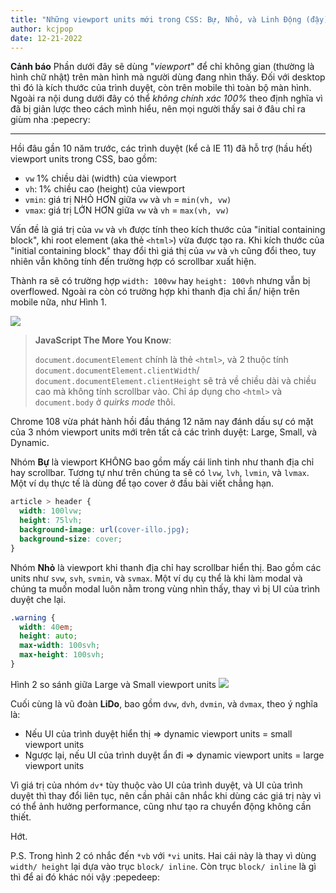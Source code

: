 ```yaml
---
title: "Những viewport units mới trong CSS: Bự, Nhỏ, và Linh Động (đậy)"
author: kcjpop
date: 12-21-2022
---
```


**Cảnh báo**
Phần dưới đây sẽ dùng "_viewport_" để chỉ không gian (thường là hình chữ nhật) trên màn hình mà người dùng đang nhìn thấy. Đối với desktop thì đó là kích thước của trình duyệt, còn trên mobile thì toàn bộ màn hình. Ngoài ra nội dung dưới đây có thể _không chính xác 100%_ theo định nghĩa vì đã bị giản lược theo cách mình hiểu, nên mọi người thấy sai ở đâu chỉ ra giùm nha :pepecry:

---

Hồi đâu gần 10 năm trước, các trình duyệt (kể cả IE 11) đã hỗ trợ (hầu hết) viewport units trong CSS, bao gồm:

* `vw` 1% chiều dài (width) của viewport
* `vh`: 1% chiều cao (height) của viewport
* `vmin`: giá trị NHỎ HƠN giữa `vw` và `vh` = `min(vh, vw)`
* `vmax`: giá trị LỚN HƠN giữa `vw` và `vh` = `max(vh, vw)`

Vấn đề là giá trị của `vw` và `vh` được tính theo kích thước của "initial containing block", khi root element (aka thẻ `<html>`) vừa được tạo ra. Khi kích thước của "initial containing block" thay đổi thì giá thị của `vw` và `vh` cũng đổi theo, tuy nhiên vẫn không tính đến trường hợp có scrollbar xuất hiện.

Thành ra sẽ có trường hợp `width: 100vw` hay `height: 100vh` nhưng vẫn bị overflowed. Ngoài ra còn có trường hợp khi thanh địa chỉ ẩn/ hiện trên mobile nữa, như Hình 1.

![](https://i0.wp.com/css-tricks.com/wp-content/uploads/2019/10/100vh_problem.png?ssl=1)

> **JavaScript The More You Know**: 
> 
> `document.documentElement` chính là thẻ `<html>`, và 2 thuộc tính `document.documentElement.clientWidth`/ `document.documentElement.clientHeight` sẽ trả về chiều dài và chiều cao mà không tính scrollbar vào. Chỉ áp dụng cho `<html>` và `document.body` ở _quirks mode_ thôi.

Chrome 108 vừa phát hành hồi đầu tháng 12 năm nay đánh dấu sự có mặt của 3 nhóm viewport units mới trên tất cả các trình duyệt: Large, Small, và Dynamic.

Nhóm **Bự** là viewport KHÔNG bao gồm mấy cái linh tinh như thanh địa chỉ hay scrollbar. Tương tự như trên chúng ta sẽ có `lvw`, `lvh`, `lvmin`, và `lvmax`. Một ví dụ thực tế là dùng để tạo cover ở đầu bài viết chẳng hạn.

```css
article > header {
  width: 100lvw;
  height: 75lvh;
  background-image: url(cover-illo.jpg);
  background-size: cover;
}
```

Nhóm **Nhỏ** là viewport khi thanh địa chỉ hay scrollbar hiển thị. Bao gồm các units như `svw`, `svh`, `svmin`, và `svmax`. Một ví dụ cụ thể là khi làm modal và chúng ta muốn modal luôn nằm trong vùng nhìn thấy, thay vì bị UI của trình duyệt che lại.

```css
.warning {
  width: 40em;
  height: auto;
  max-width: 100svh;
  max-height: 100svh;
}
```

Hình 2 so sánh giữa Large và Small viewport units
![](https://images.prismic.io/12daysofwebdev/714b4e4d-0d28-467c-9571-6946ab487e35_viewports2.png?auto=compress,format)

Cuối cùng là vũ đoàn **LiDo**, bao gồm `dvw`, `dvh`, `dvmin`, và `dvmax`, theo ý nghĩa là:

* Nếu UI của trình duyệt hiển thị => dynamic viewport units = small viewport units
* Ngược lại, nếu UI của trình duyệt ẩn đi => dynamic viewport units = large viewport units

Vì giá trị của nhóm `dv*` tùy thuộc vào UI của trình duyệt, và UI của trình duyệt thì thay đổi liên tục, nên cần phải cân nhắc khi dùng các giá trị này vì có thể ảnh hưởng performance, cũng như tạo ra chuyển động không cần thiết.

Hớt.

P.S. Trong hình 2 có nhắc đến `*vb` với `*vi` units. Hai cái này là thay vì dùng `width/ height` lại dựa vào trục `block/ inline`. Còn trục `block/ inline` là gì thì để ai đó khác nói vậy :pepedeep: